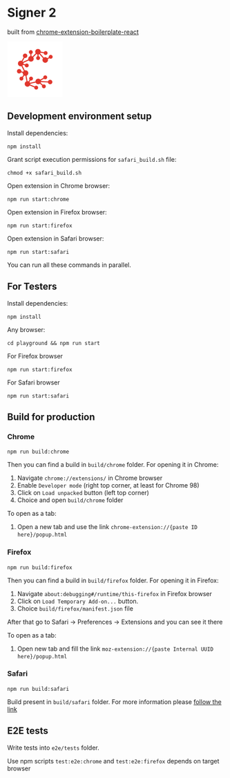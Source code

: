 # Signer 2

built from [chrome-extension-boilerplate-react](https://github.com/lxieyang/chrome-extension-boilerplate-react)

![signer logo](src/assets/img/logo128.png)

## Development environment setup

Install dependencies:

```shell
npm install
```

Grant script execution permissions for `safari_build.sh` file:

```shell
chmod +x safari_build.sh
```

Open extension in Chrome browser:

```shell
npm run start:chrome
```

Open extension in Firefox browser:

```shell
npm run start:firefox
```

Open extension in Safari browser:

```shell
npm run start:safari
```

You can run all these commands in parallel.

## For Testers

Install dependencies:

```shell
npm install
```

Any browser:

```shell
cd playground && npm run start
```

For Firefox browser

```shell
npm run start:firefox
```

For Safari browser

```shell
npm run start:safari
```

## Build for production

### Chrome

```shell
npm run build:chrome
```

Then you can find a build in `build/chrome` folder.
For opening it in Chrome:

1. Navigate `chrome://extensions/` in Chrome browser
2. Enable `Developer mode` (right top corner, at least for Chrome 98)
3. Click on `Load unpacked` button (left top corner)
4. Choice and open `build/chrome` folder

To open as a tab:

1. Open a new tab and use the link `chrome-extension://{paste ID here}/popup.html`

### Firefox

```shell
npm run build:firefox
```

Then you can find a build in `build/firefox` folder.
For opening it in Firefox:

1. Navigate `about:debugging#/runtime/this-firefox` in Firefox browser
2. Click on `Load Temporary Add-on...` button.
3. Choice `build/firefox/manifest.json` file

After that go to Safari -> Preferences -> Extensions and you can see it there

To open as a tab:

1. Open new tab and fill the link `moz-extension://{paste Internal UUID here}/popup.html`

### Safari

```shell
npm run build:safari
```

Build present in `build/safari` folder.
For more information please [follow the link](https://developer.apple.com/documentation/safariservices/safari_web_extensions/running_your_safari_web_extension)

## E2E tests

Write tests into `e2e/tests` folder.

Use npm scripts `test:e2e:chrome` and `test:e2e:firefox` depends on target browser

